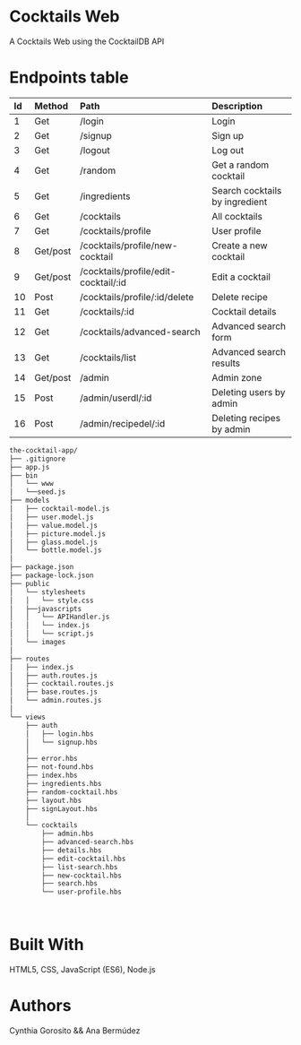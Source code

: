# Cocktails Web

A Cocktails Web using the CocktailDB API


# Endpoints table

| Id        | Method        | Path                               | Description                |
| :---      |     :---      |    :---                            |  :---                      |
| 1         | Get           | /login                             |    Login                   |
| 2         | Get           |  /signup                           |    Sign up                  |
|3          | Get           | /logout                           | Log out
| 4         |  Get          |  /random                          |  Get a random cocktail     |
| 5         |  Get          |  /ingredients                      |  Search cocktails by ingredient |
| 6         | Get           |  /cocktails                        |  All cocktails             |
| 7         | Get           |  /cocktails/profile                |  User profile              |
| 8         | Get/post      | /cocktails/profile/new-cocktail            |   Create a new cocktail    |
| 9         |Get/post       | /cocktails/profile/edit-cocktail/:id      |   Edit a cocktail          |
|10         |Post           |  /cocktails/profile/:id/delete       |     Delete recipe                      |
| 11        |  Get          | /cocktails/:id                   |  Cocktail details          |
|12         | Get         |  /cocktails/advanced-search          | Advanced search form        |
|13         | Get           |  /cocktails/list                   |  Advanced search results      |      
| 14        | Get/post     |  /admin     |   Admin zone          |
| 15         |  Post         |    /admin/userdl/:id                | Deleting users by admin          |
| 16         |   Post         |    /admin/recipedel/:id            |    Deleting recipes by admin   |

```bash
the-cocktail-app/
├── .gitignore
├── app.js
├── bin
│   └── www
│   └──seed.js
├── models
│   ├── cocktail-model.js
│   ├── user.model.js
│   ├── value.model.js
│   ├── picture.model.js
│   ├── glass.model.js
│   └── bottle.model.js
│    
├── package.json
├── package-lock.json
├── public
│   └── stylesheets
│   │   └── style.css
│   ├──javascripts
│   │   └── APIHandler.js
│   │   └── index.js
│   │   └── script.js
│   └── images
│       
├── routes
│   ├── index.js
│   ├── auth.routes.js
│   ├── cocktail.routes.js
│   ├── base.routes.js
│   └── admin.routes.js
│
└── views
    ├── auth
    │   ├── login.hbs
    │   └── signup.hbs
    │
    ├── error.hbs
    ├── not-found.hbs
    ├── index.hbs
    ├── ingredients.hbs
    ├── random-cocktail.hbs
    ├── layout.hbs
    ├── signLayout.hbs
    │
    └── cocktails
        ├── admin.hbs
        ├── advanced-search.hbs
        ├── details.hbs
        ├── edit-cocktail.hbs
        ├── list-search.hbs
        ├── new-cocktail.hbs
        ├── search.hbs
        └── user-profile.hbs
        
     
```
# Built With

HTML5, CSS, JavaScript (ES6), Node.js

# Authors

Cynthia Gorosito && Ana Bermúdez
